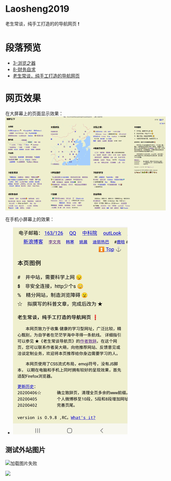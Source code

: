 # Laosheng2019
老生常谈，纯手工打造的的导航网页 ❗

段落预览
=======
+ [3-浏览之器](sample/3-浏览之器.mht)
+ [8-财务自求](sample/8-财务自求.mht)
+ [老生常谈，纯手工打造的导航网页](sample/老生常谈，纯手工打造的导航网页.mht)


网页效果
=======

在大屏幕上的页面显示效果：
![大屏幕上的页面效果](sample/ALLView-720p-PC.png)

在手机小屏幕上的效果：
+ ![](./sample/TailView-360p-phone.png)


测试外站图片
-----------
![加载图片失败](https://tosdr.org/logo/github.png)

![](https://www.mozilla.org/media/protocol/img/logos/firefox/browser/logo-sm.f2523d97cbe0.png)
